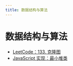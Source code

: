 ```yaml
---
title: 数据结构与算法
---
```

# 数据结构与算法

- [LeetCode：133. 克隆图](/blogs/codes/algorithm/27969.md)    
- [JavaScript 实现：最小堆类](/blogs/codes/algorithm/27970.md)    
